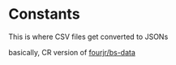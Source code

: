 # Constants

This is where CSV files get converted to JSONs

basically, CR version of [fourjr/bs-data](https://github.com/fourjr/bs-data)
